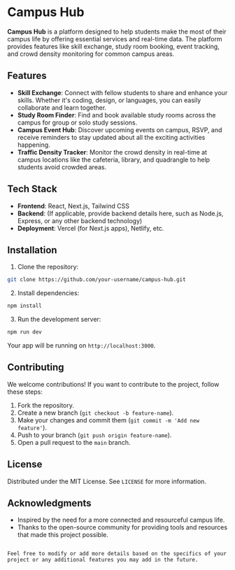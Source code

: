 # Campus Hub

**Campus Hub** is a platform designed to help students make the most of their campus life by offering essential services and real-time data. The platform provides features like skill exchange, study room booking, event tracking, and crowd density monitoring for common campus areas.

## Features

- **Skill Exchange**: Connect with fellow students to share and enhance your skills. Whether it's coding, design, or languages, you can easily collaborate and learn together.
- **Study Room Finder**: Find and book available study rooms across the campus for group or solo study sessions.
- **Campus Event Hub**: Discover upcoming events on campus, RSVP, and receive reminders to stay updated about all the exciting activities happening.
- **Traffic Density Tracker**: Monitor the crowd density in real-time at campus locations like the cafeteria, library, and quadrangle to help students avoid crowded areas.

## Tech Stack

- **Frontend**: React, Next.js, Tailwind CSS
- **Backend**: (If applicable, provide backend details here, such as Node.js, Express, or any other backend technology)
- **Deployment**: Vercel (for Next.js apps), Netlify, etc.

## Installation

1. Clone the repository:

```bash
git clone https://github.com/your-username/campus-hub.git
```

2. Install dependencies:

```bash
npm install
```

3. Run the development server:

```bash
npm run dev
```

Your app will be running on `http://localhost:3000`.

## Contributing

We welcome contributions! If you want to contribute to the project, follow these steps:

1. Fork the repository.
2. Create a new branch (`git checkout -b feature-name`).
3. Make your changes and commit them (`git commit -m 'Add new feature'`).
4. Push to your branch (`git push origin feature-name`).
5. Open a pull request to the `main` branch.

## License

Distributed under the MIT License. See `LICENSE` for more information.

## Acknowledgments

- Inspired by the need for a more connected and resourceful campus life.
- Thanks to the open-source community for providing tools and resources that made this project possible.

```

Feel free to modify or add more details based on the specifics of your project or any additional features you may add in the future.
